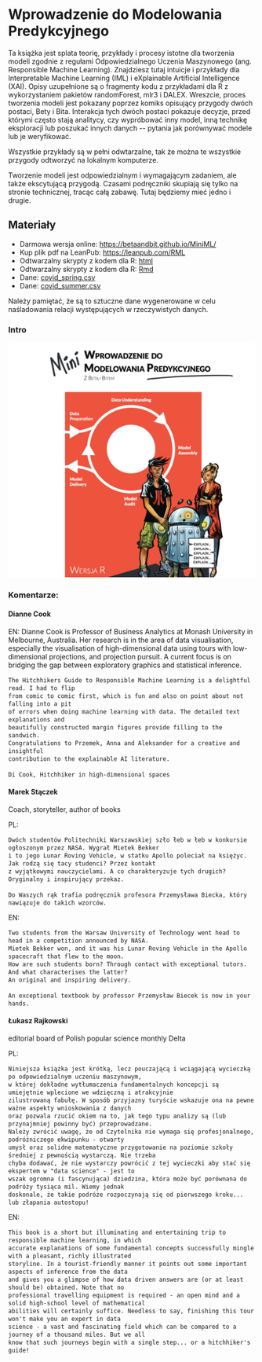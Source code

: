 # Wprowadzenie do Modelowania Predykcyjnego

Ta książka jest splata teorię, przykłady i procesy istotne dla tworzenia modeli zgodnie z regułami Odpowiedzialnego Uczenia Maszynowego (ang. Responsible Machine Learning). Znajdziesz tutaj intuicje i przykłady dla Interpretable Machine Learning (IML) i eXplainable Artificial Intelligence (XAI). Opisy uzupełnione są o fragmenty kodu z przykładami dla R z wykorzystaniem pakietów randomForest, mlr3 i DALEX. Wreszcie, proces tworzenia modeli jest pokazany poprzez komiks opisujący przygody dwóch postaci, Bety i Bita. Interakcja tych dwóch postaci pokazuje decyzje, przed którymi często stają analitycy, czy wypróbować inny model, inną technikę eksploracji lub poszukać innych danych -- pytania jak porównywać modele lub je weryfikować.

Wszystkie przykłady są w pełni odwtarzalne, tak że można te wszystkie przygody odtworzyć na lokalnym komputerze.

Tworzenie modeli jest odpowiedzialnym i wymagającym zadaniem, ale także ekscytującą przygodą. Czasami podręczniki skupiają się tylko na stronie technicznej, tracąc całą zabawę. Tutaj będziemy mieć jedno i drugie.

## Materiały

* Darmowa wersja online: https://betaandbit.github.io/MiniML/
* Kup plik pdf na LeanPub: https://leanpub.com/RML
* Odtwarzalny skrypty z kodem dla R: [html](https://htmlpreview.github.io/?https://github.com/BetaAndBit/MiniML/blob/main/data/MiniML.html)
* Odtwarzalny skrypty z kodem dla R: [Rmd](data/MiniML.Rmd)
* Dane: [covid_spring.csv](data/covid_spring.csv)
* Dane: [covid_summer.csv](data/covid_summer.csv)

Należy pamiętać, że są to sztuczne dane wygenerowane w celu naśladowania relacji występujących w rzeczywistych danych.

### Intro 

![data/intro.png](data/intro.png)

### Komentarze:

#### Dianne Cook


EN: Dianne Cook is Professor of Business Analytics at Monash University in Melbourne, Australia. Her research is in the area of data visualisation, especially the visualisation of high-dimensional data using tours with low-dimensional projections, and projection pursuit. A current focus is on bridging the gap between exploratory graphics and statistical inference.

```
The Hitchhikers Guide to Responsible Machine Learning is a delightful read. I had to flip 
from comic to comic first, which is fun and also on point about not falling into a pit 
of errors when doing machine learning with data. The detailed text explanations and 
beautifully constructed margin figures provide filling to the sandwich. 
Congratulations to Przemek, Anna and Aleksander for a creative and insightful 
contribution to the explainable AI literature.

Di Cook, Hitchhiker in high-dimensional spaces
```

#### Marek Stączek

Coach, storyteller, author of books

PL:

```
Dwóch studentów Politechniki Warszawskiej szło łeb w łeb w konkursie ogłoszonym przez NASA. Wygrał Mietek Bekker 
i to jego Lunar Roving Vehicle, w statku Apollo poleciał na księżyc.  Jak rodzą się tacy studenci? Przez kontakt 
z wyjątkowymi nauczycielami. A co charakteryzuje tych drugich? Oryginalny i inspirujący przekaz.

Do Waszych rąk trafia podręcznik profesora Przemysława Biecka, który nawiązuje do takich wzorców.
```

EN:

```
Two students from the Warsaw University of Technology went head to head in a competition announced by NASA. 
Mietek Bekker won, and it was his Lunar Roving Vehicle in the Apollo spacecraft that flew to the moon.  
How are such students born? Through contact with exceptional tutors. And what characterises the latter? 
An original and inspiring delivery.

An exceptional textbook by professor Przemysław Biecek is now in your hands.
```

####  Łukasz Rajkowski

editorial board of Polish popular science monthly Delta


PL:

```
Niniejsza książka jest krótką, lecz pouczającą i wciągającą wycieczką po odpowiedzialnym uczeniu maszynowym, 
w której dokładne wytłumaczenia fundamentalnych koncepcji są umiejętnie wplecione we wdzięczną i atrakcyjnie 
zilustrowaną fabułę. W sposób przyjazny turyście wskazuje ona na pewne ważne aspekty wnioskowania z danych 
oraz pozwala rzucić okiem na to, jak tego typu analizy są (lub przynajmniej powinny być) przeprowadzane. 
Należy zwrócić uwagę, że od Czytelnika nie wymaga się profesjonalnego, podróżniczego ekwipunku - otwarty 
umysł oraz solidne matematyczne przygotowanie na poziomie szkoły średniej z pewnością wystarczą. Nie trzeba 
chyba dodawać, że nie wystarczy powrócić z tej wycieczki aby stać się ekspertem w "data science" - jest to 
wszak ogromna (i fascynująca) dziedzina, która może być porównana do podróży tysiąca mil. Wiemy jednak 
doskonale, że takie podróże rozpoczynają się od pierwszego kroku... lub złapania autostopu!
```

EN:

```
This book is a short but illuminating and entertaining trip to responsible machine learning, in which 
accurate explanations of some fundamental concepts successfully mingle with a pleasant, richly illustrated 
storyline. In a tourist-friendly manner it points out some important aspects of inference from the data 
and gives you a glimpse of how data driven answers are (or at least should be) obtained. Note that no 
professional travelling equipment is required - an open mind and a solid high-school level of mathematical 
abilities will certainly suffice. Needless to say, finishing this tour won't make you an expert in data 
science - a vast and fascinating field which can be compared to a journey of a thousand miles. But we all 
know that such journeys begin with a single step... or a hitchhiker's guide!
```

